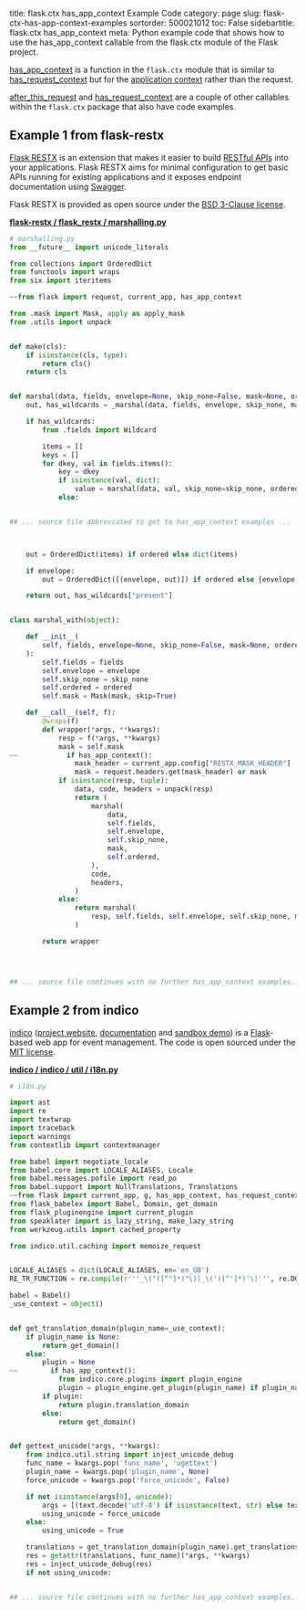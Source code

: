 title: flask.ctx has_app_context Example Code
category: page
slug: flask-ctx-has-app-context-examples
sortorder: 500021012
toc: False
sidebartitle: flask.ctx has_app_context
meta: Python example code that shows how to use the has_app_context callable from the flask.ctx module of the Flask project.


[has_app_context](https://github.com/pallets/flask/blob/master/src/flask/ctx.py)
is a function in the `flask.ctx` module that is similar to
[has_request_context](/flask-ctx-has-request-context-examples.html)
but for the
[application context](https://flask.palletsprojects.com/en/1.1.x/appcontext/)
rather than the request.

<a href="/flask-ctx-after-this-request-examples.html">after_this_request</a>
and
<a href="/flask-ctx-has-request-context-examples.html">has_request_context</a>
are a couple of other callables within the `flask.ctx` package that also have code examples.

## Example 1 from flask-restx
[Flask RESTX](https://github.com/python-restx/flask-restx) is an
extension that makes it easier to build
[RESTful APIs](/application-programming-interfaces.html) into
your applications. Flask RESTX aims for minimal configuration to
get basic APIs running for existing applications and it exposes
endpoint documentation using [Swagger](https://swagger.io/).

Flask RESTX is provided as open source under the
[BSD  3-Clause license](https://github.com/python-restx/flask-restx/blob/master/LICENSE).

[**flask-restx / flask_restx / marshalling.py**](https://github.com/python-restx/flask-restx/blob/master/flask_restx/./marshalling.py)

```python
# marshalling.py
from __future__ import unicode_literals

from collections import OrderedDict
from functools import wraps
from six import iteritems

~~from flask import request, current_app, has_app_context

from .mask import Mask, apply as apply_mask
from .utils import unpack


def make(cls):
    if isinstance(cls, type):
        return cls()
    return cls


def marshal(data, fields, envelope=None, skip_none=False, mask=None, ordered=False):
    out, has_wildcards = _marshal(data, fields, envelope, skip_none, mask, ordered)

    if has_wildcards:
        from .fields import Wildcard

        items = []
        keys = []
        for dkey, val in fields.items():
            key = dkey
            if isinstance(val, dict):
                value = marshal(data, val, skip_none=skip_none, ordered=ordered)
            else:


## ... source file abbreviated to get to has_app_context examples ...



    out = OrderedDict(items) if ordered else dict(items)

    if envelope:
        out = OrderedDict([(envelope, out)]) if ordered else {envelope: out}

    return out, has_wildcards["present"]


class marshal_with(object):

    def __init__(
        self, fields, envelope=None, skip_none=False, mask=None, ordered=False
    ):
        self.fields = fields
        self.envelope = envelope
        self.skip_none = skip_none
        self.ordered = ordered
        self.mask = Mask(mask, skip=True)

    def __call__(self, f):
        @wraps(f)
        def wrapper(*args, **kwargs):
            resp = f(*args, **kwargs)
            mask = self.mask
~~            if has_app_context():
                mask_header = current_app.config["RESTX_MASK_HEADER"]
                mask = request.headers.get(mask_header) or mask
            if isinstance(resp, tuple):
                data, code, headers = unpack(resp)
                return (
                    marshal(
                        data,
                        self.fields,
                        self.envelope,
                        self.skip_none,
                        mask,
                        self.ordered,
                    ),
                    code,
                    headers,
                )
            else:
                return marshal(
                    resp, self.fields, self.envelope, self.skip_none, mask, self.ordered
                )

        return wrapper




## ... source file continues with no further has_app_context examples...

```


## Example 2 from indico
[indico](https://github.com/indico/indico)
([project website](https://getindico.io/),
[documentation](https://docs.getindico.io/en/stable/installation/)
and [sandbox demo](https://sandbox.getindico.io/))
is a [Flask](/flask.html)-based web app for event management.
The code is open sourced under the
[MIT license](https://github.com/indico/indico/blob/master/LICENSE).

[**indico / indico / util / i18n.py**](https://github.com/indico/indico/blob/master/indico/util/i18n.py)

```python
# i18n.py

import ast
import re
import textwrap
import traceback
import warnings
from contextlib import contextmanager

from babel import negotiate_locale
from babel.core import LOCALE_ALIASES, Locale
from babel.messages.pofile import read_po
from babel.support import NullTranslations, Translations
~~from flask import current_app, g, has_app_context, has_request_context, request, session
from flask_babelex import Babel, Domain, get_domain
from flask_pluginengine import current_plugin
from speaklater import is_lazy_string, make_lazy_string
from werkzeug.utils import cached_property

from indico.util.caching import memoize_request


LOCALE_ALIASES = dict(LOCALE_ALIASES, en='en_GB')
RE_TR_FUNCTION = re.compile(r'''_\("([^"]*)"\)|_\('([^']*)'\)''', re.DOTALL | re.MULTILINE)

babel = Babel()
_use_context = object()


def get_translation_domain(plugin_name=_use_context):
    if plugin_name is None:
        return get_domain()
    else:
        plugin = None
~~        if has_app_context():
            from indico.core.plugins import plugin_engine
            plugin = plugin_engine.get_plugin(plugin_name) if plugin_name is not _use_context else current_plugin
        if plugin:
            return plugin.translation_domain
        else:
            return get_domain()


def gettext_unicode(*args, **kwargs):
    from indico.util.string import inject_unicode_debug
    func_name = kwargs.pop('func_name', 'ugettext')
    plugin_name = kwargs.pop('plugin_name', None)
    force_unicode = kwargs.pop('force_unicode', False)

    if not isinstance(args[0], unicode):
        args = [(text.decode('utf-8') if isinstance(text, str) else text) for text in args]
        using_unicode = force_unicode
    else:
        using_unicode = True

    translations = get_translation_domain(plugin_name).get_translations()
    res = getattr(translations, func_name)(*args, **kwargs)
    res = inject_unicode_debug(res)
    if not using_unicode:


## ... source file continues with no further has_app_context examples...

```

